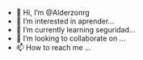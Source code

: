 - 👋 Hi, I’m @Alderzonrg
- 👀 I’m interested in aprender...
- 🌱 I’m currently learning seguridad...
- 💞️ I’m looking to collaborate on ...
- 📫 How to reach me ...

<!---
Alderzonrg/Alderzonrg is a ✨ special ✨ repository because its `README.md` (this file) appears on your GitHub profile.
You can click the Preview link to take a look at your changes.
--->
